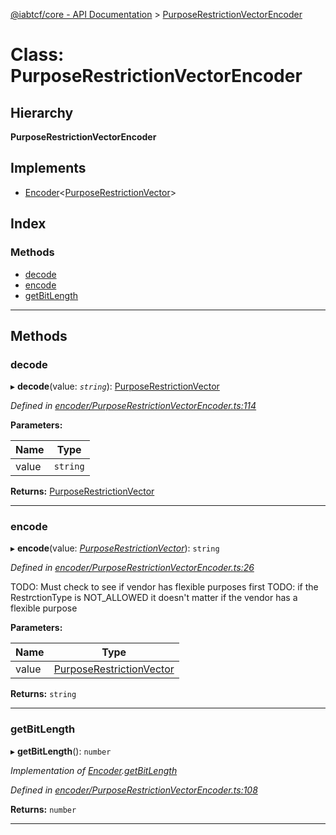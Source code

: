 [@iabtcf/core - API Documentation](../README.md) > [PurposeRestrictionVectorEncoder](../classes/purposerestrictionvectorencoder.md)

# Class: PurposeRestrictionVectorEncoder

## Hierarchy

**PurposeRestrictionVectorEncoder**

## Implements

* [Encoder](../interfaces/encoder.md)<[PurposeRestrictionVector](purposerestrictionvector.md)>

## Index

### Methods

* [decode](purposerestrictionvectorencoder.md#decode)
* [encode](purposerestrictionvectorencoder.md#encode)
* [getBitLength](purposerestrictionvectorencoder.md#getbitlength)

---

## Methods

<a id="decode"></a>

###  decode

▸ **decode**(value: *`string`*): [PurposeRestrictionVector](purposerestrictionvector.md)

*Defined in [encoder/PurposeRestrictionVectorEncoder.ts:114](https://github.com/chrispaterson/iabtcf-es/blob/c2fc731/modules/core/src/encoder/PurposeRestrictionVectorEncoder.ts#L114)*

**Parameters:**

| Name | Type |
| ------ | ------ |
| value | `string` |

**Returns:** [PurposeRestrictionVector](purposerestrictionvector.md)

___
<a id="encode"></a>

###  encode

▸ **encode**(value: *[PurposeRestrictionVector](purposerestrictionvector.md)*): `string`

*Defined in [encoder/PurposeRestrictionVectorEncoder.ts:26](https://github.com/chrispaterson/iabtcf-es/blob/c2fc731/modules/core/src/encoder/PurposeRestrictionVectorEncoder.ts#L26)*

TODO: Must check to see if vendor has flexible purposes first TODO: if the RestrctionType is NOT\_ALLOWED it doesn't matter if the vendor has a flexible purpose

**Parameters:**

| Name | Type |
| ------ | ------ |
| value | [PurposeRestrictionVector](purposerestrictionvector.md) |

**Returns:** `string`

___
<a id="getbitlength"></a>

###  getBitLength

▸ **getBitLength**(): `number`

*Implementation of [Encoder](../interfaces/encoder.md).[getBitLength](../interfaces/encoder.md#getbitlength)*

*Defined in [encoder/PurposeRestrictionVectorEncoder.ts:108](https://github.com/chrispaterson/iabtcf-es/blob/c2fc731/modules/core/src/encoder/PurposeRestrictionVectorEncoder.ts#L108)*

**Returns:** `number`

___

